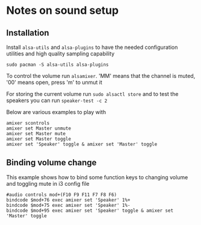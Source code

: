 # Notes on sound setup
## Installation
Install ``alsa-utils`` and ``alsa-plugins`` to have the needed configuration utilities and high quality sampling capability
````console
sudo pacman -S alsa-utils alsa-plugins
````
To control the volume run ``alsamixer``. 'MM' means that the channel is muted, '00' means open, press 'm' to unmut it

For storing the current volume run ``sudo alsactl store`` and to test the speakers you can run ``speaker-test -c 2``

Below are various examples to play with
````console
amixer scontrols
amixer set Master unmute
amixer set Master mute
amixer set Master toggle
amixer set 'Speaker' toggle & amixer set 'Master' toggle
````
## Binding volume change
This example shows how to bind some function keys to changing volume and toggling mute in i3 config file
````console
#audio controls mod+(F10 F9 F11 F7 F8 F6)
bindcode $mod+76 exec amixer set 'Speaker' 1%+
bindcode $mod+75 exec amixer set 'Speaker' 1%-
bindcode $mod+95 exec amixer set 'Speaker' toggle & amixer set 'Master' toggle
````
